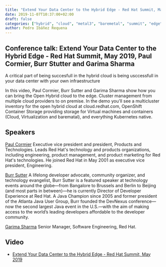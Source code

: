 ```yaml
---
title: "Extend Your Data Center to the Hybrid Edge - Red Hat Summit, May 2019"
date: 2019-11-07T10:37:00+02:00
draft: false
categories: ["hybrid", "cloud", "metal3", "baremetal", "summit", "edge"]
author: Pedro Ibáñez Requena
---
```


## Conference talk: Extend Your Data Center to the Hybrid Edge - Red Hat Summit, May 2019, Paul Cormier, Burr Stutter and Garima Sharma

A critical part of being succesfull in the hybrid cloud is being usccessfull in your data center with your own infraestructure

In this video, Paul Cormier, Burr Sutter and Garima Sharma show how you can bring the Open Hybrid cloud to the edge. Cluster management from multiple cloud providers to on premise. In the demo you'll see a multicluster inventory for the open hybrid cloud at cloud.redhat.com, OpenShift Container Storage providing storage for Virtual machines and containers (Cloud, Virtualization and barematal), and everything Kubernetes native.


## Speakers
[Paul Cormier](https://www.redhat.com/en/about/company/management/paul-cormier) Executive vice president and president, Products and Technologies. Leads Red Hat's technology and products organizations, including engineering, product management, and product marketing for Red Hat's technologies. He joined Red Hat in May 2001 as executive vice president, Engineering.

[Burr Sutter](https://burrsutter.com/) A lifelong developer advocate, community organizer, and technology evangelist, Burr Sutter is a featured speaker at technology events around the globe—from Bangalore to Brussels and Berlin to Beijing (and most parts in between)—he is currently Director of Developer Experience at Red Hat. A Java Champion since 2005 and former president of the Atlanta Java User Group, Burr founded the DevNexus conference—now the second largest Java event in the U.S.—with the aim of making access to the world’s leading developers affordable to the developer community.

[Garima Sharma]() Senior Manager, Software Engineering, Red Hat.


## Video

* [Extend Your Data Center to the Hybrid Edge - Red Hat Summit, May 2019](https://www.pscp.tv/RedHatOfficial/1vAGRWYPjngJl?t=1h27m51s)
